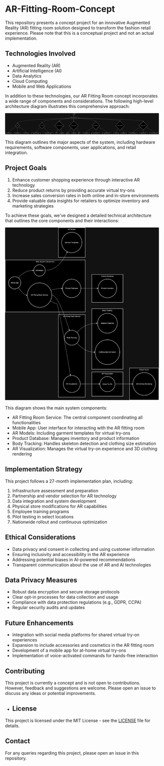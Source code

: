 # AR-Fitting-Room-Concept
This repository presents a concept project for an innovative Augmented Reality (AR) fitting room solution designed to transform the fashion retail experience. Please note that this is a conceptual project and not an actual implementation.

## Technologies Involved
- Augmented Reality (AR)
- Artificial Intelligence (AI)
- Data Analytics
- Cloud Computing
- Mobile and Web Applications

In addition to these technologies, our AR Fitting Room concept incorporates a wide range of components and considerations. The following high-level architecture diagram illustrates this comprehensive approach:

![AR Fitting Room High-Level Overview](images/High-Level%20Overview.png)

This diagram outlines the major aspects of the system, including hardware requirements, software components, user applications, and retail integration.

## Project Goals
1. Enhance customer shopping experience through interactive AR technology
2. Reduce product returns by providing accurate virtual try-ons
3. Increase sales conversion rates in both online and in-store environments
4. Provide valuable data insights for retailers to optimize inventory and marketing strategies

To achieve these goals, we've designed a detailed technical architecture that outlines the core components and their interactions:

![AR Fitting Room System Architecture](images/AR%20Fitting%20Room%20System%20Architecture.png)

This diagram shows the main system components:
- AR Fitting Room Service: The central component coordinating all functionalities
- Mobile App: User interface for interacting with the AR fitting room
- AR Models: Including garment templates for virtual try-ons
- Product Database: Manages inventory and product information
- Body Tracking: Handles skeleton detection and clothing size estimation
- AR Visualization: Manages the virtual try-on experience and 3D clothing rendering

## Implementation Strategy
This project follows a 27-month implementation plan, including:
1. Infrastructure assessment and preparation
2. Partnership and vendor selection for AR technology
3. Data integration and system development
4. Physical store modifications for AR capabilities
5. Employee training programs
6. Pilot testing in select locations
7. Nationwide rollout and continuous optimization

## Ethical Considerations
- Data privacy and consent in collecting and using customer information
- Ensuring inclusivity and accessibility in the AR experience
- Addressing potential biases in AI-powered recommendations
- Transparent communication about the use of AR and AI technologies

## Data Privacy Measures
- Robust data encryption and secure storage protocols
- Clear opt-in processes for data collection and usage
- Compliance with data protection regulations (e.g., GDPR, CCPA)
- Regular security audits and updates

## Future Enhancements
- Integration with social media platforms for shared virtual try-on experiences
- Expansion to include accessories and cosmetics in the AR fitting room
- Development of a mobile app for at-home virtual try-ons
- Implementation of voice-activated commands for hands-free interaction

## Contributing
This project is currently a concept and is not open to contributions. However, feedback and suggestions are welcome. Please open an issue to discuss any ideas or potential improvements.

- ## License
This project is licensed under the MIT License - see the [LICENSE](LICENSE) file for details.

## Contact
For any queries regarding this project, please open an issue in this repository.

